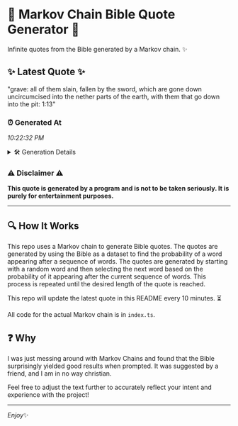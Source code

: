 # 📖 Markov Chain Bible Quote Generator 📖

Infinite quotes from the Bible generated by a Markov chain. ✨

## ✨ Latest Quote ✨
"grave: all of them slain, fallen by the sword, which are gone down uncircumcised into the nether parts of the earth, with them that go down into the pit: 1:13"

### ⏰ Generated At
*10:22:32 PM*

<details>
    <summary>🛠️ Generation Details</summary>
    <p>
        <strong>🌱 Seed:</strong> grave:<br>
        <strong>🔄 Iterations:</strong> 29<br>
        <strong>📜 Context History:</strong><br>[ grave: ]: all<br>[ grave:, all ]: of<br>[ grave:, all, of ]: them<br>[ grave:, all, of, them ]: slain,<br>[ grave:, all, of, them, slain, ]: fallen<br>[ grave:, all, of, them, slain,, fallen ]: by<br>[ all, of, them, slain,, fallen, by ]: the<br>[ of, them, slain,, fallen, by, the ]: sword,<br>[ them, slain,, fallen, by, the, sword, ]: which<br>[ slain,, fallen, by, the, sword,, which ]: are<br>[ fallen, by, the, sword,, which, are ]: gone<br>[ by, the, sword,, which, are, gone ]: down<br>[ the, sword,, which, are, gone, down ]: uncircumcised<br>[ sword,, which, are, gone, down, uncircumcised ]: into<br>[ which, are, gone, down, uncircumcised, into ]: the<br>[ are, gone, down, uncircumcised, into, the ]: nether<br>[ gone, down, uncircumcised, into, the, nether ]: parts<br>[ down, uncircumcised, into, the, nether, parts ]: of<br>[ uncircumcised, into, the, nether, parts, of ]: the<br>[ into, the, nether, parts, of, the ]: earth,<br>[ the, nether, parts, of, the, earth, ]: with<br>[ nether, parts, of, the, earth,, with ]: them<br>[ parts, of, the, earth,, with, them ]: that<br>[ of, the, earth,, with, them, that ]: go<br>[ the, earth,, with, them, that, go ]: down<br>[ earth,, with, them, that, go, down ]: into<br>[ with, them, that, go, down, into ]: the<br>[ them, that, go, down, into, the ]: pit:<br>[ that, go, down, into, the, pit: ]: 1:13<br>
    </p>
</details>

### ⚠️ Disclaimer ⚠️
**This quote is generated by a program and is not to be taken seriously. It is purely for entertainment purposes.**

---

## 🔍 How It Works

This repo uses a Markov chain to generate Bible quotes. The quotes are generated by using the Bible as a dataset to find the probability of a word appearing after a sequence of words. The quotes are generated by starting with a random word and then selecting the next word based on the probability of it appearing after the current sequence of words. This process is repeated until the desired length of the quote is reached.

This repo will update the latest quote in this README every 10 minutes. ⏳

All code for the actual Markov chain is in `index.ts`.

## ❓ Why

I was just messing around with Markov Chains and found that the Bible surprisingly yielded good results when prompted. 
It was suggested by a friend, and I am in no way christian.

Feel free to adjust the text further to accurately reflect your intent and experience with the project!

---

*Enjoy*✨

